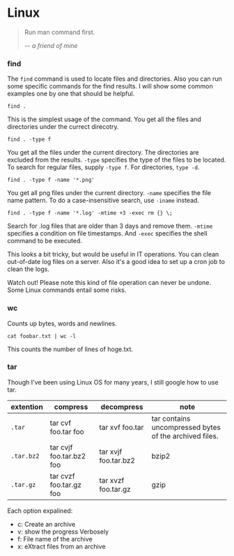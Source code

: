 # Linux

> Run man command first.
>
> -- <cite>a friend of mine</cite>

### find 

The `find` command is used to locate files and directories. 
Also you can run some specific commands for the find results.
I will show some common examples one by one that should be helpful. 

```
find .
```

This is the simplest usage of the command.
You get all the files and directories under the currect direcotry. 

```
find . -type f
```

You get all the files under the current directory. The directories are excluded from the results.
`-type` specifies the type of the files to be located. To search for regular files, supply `-type f`. For directories, `type -d`.

```
find . -type f -name '*.png'
```
You get all png files under the current directory. `-name` specifies the file name pattern.
To do a case-insensitive search, use `-iname` instead. 


```
find . -type f -name '*.log' -mtime +3 -exec rm {} \;
```

Search for .log files that are older than 3 days and remove them.
`-mtime` specifies a condition on file timestamps. And `-exec` specifies the shell command to be executed.

This looks a bit tricky, but would be useful in IT operations. You can clean out-of-date log files on a server.
Also it's a good idea to set up a cron job to clean the logs.

Watch out! Please note this kind of file operation can never be undone. Some Linux commands entail some risks.

### wc

Counts up bytes, words and newlines. 

```
cat foobar.txt | wc -l
```

This counts the number of lines of hoge.txt.


### tar

Though I've been using Linux OS for many years, I still google how to use tar. 


|extention   |compress                 |decompress           |note                                                   |
|------------|-----------------------  |---------------------|-------------------------------------------------------|
|`.tar`      |tar cvf foo.tar foo      |tar xvf foo.tar      |tar contains uncompressed bytes of the archived files. |
|`.tar.bz2`  |tar cvjf foo.tar.bz2 foo |tar xvjf foo.tar.bz2 |bzip2                                                  |
|`.tar.gz`   |tar cvzf foo.tar.gz foo  |tar xvzf foo.tar.gz  |gzip                                                   |

Each option expalined:
- c: Create an archive
- v: show the progress Verbosely
- f: File name of the archive
- x: eXtract files from an archive
